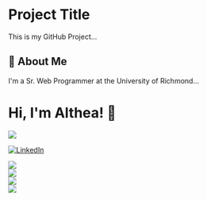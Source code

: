 # Project Title

This is my GitHub Project...


## 🚀 About Me
I'm a Sr. Web Programmer at the University of Richmond...

  
# Hi, I'm Althea! 👋
<img src="https://github.com/roxiomontes/roxiomontes/blob/main/test1.gif"/>

<a href="https://www.linkedin.com/in/althea-mcmillian-2565a9a/"><img alt="LinkedIn" src="https://img.shields.io/badge/linkedin%20-%230077B5.svg?&style=for-the-badge&logo=linkedin&logoColor=white"/></a>

<a href="https://github.com/althea1900">
  <img align="center" src="https://github-readme-streak-stats.herokuapp.com/?user=althea1900&theme=material-palenight" />
</a><br>
<a href="https://github.com/althea1900">
  <img align="center" src="https://github-readme-stats.vercel.app/api?username=althea1900&show_icons=true&theme=material-palenight" />
</a><br>
<a href="https://github.com/althea1900">
  <img align="center" src="https://github-readme-stats.vercel.app/api/top-langs/?username=althea1900&layout=compact&theme=material-palenight" />
</a><br>

<img src="https://octocat-generator-assets.githubusercontent.com/my-octocat-1633131754708.png"/>
